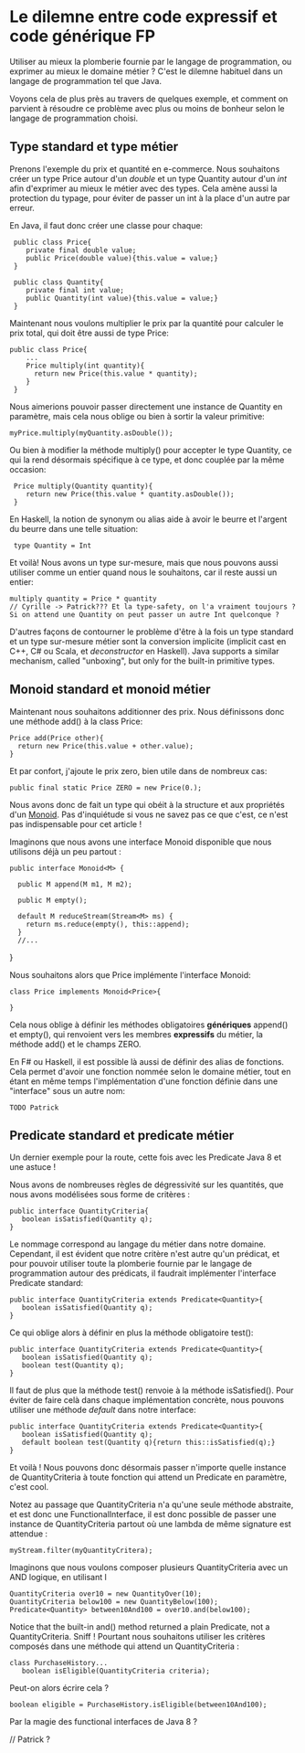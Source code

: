 # Le dilemne entre code expressif et code générique FP

Utiliser au mieux la plomberie fournie par le langage de programmation, ou exprimer au mieux le domaine métier ? C'est le dilemne habituel dans un langage de programmation tel que Java.

Voyons cela de plus près au travers de quelques exemple, et comment on parvient à résoudre ce problème avec plus ou moins de bonheur selon le langage de programmation choisi.


## Type standard et type métier

Prenons l'exemple du prix et quantité en e-commerce. Nous souhaitons créer un type Price autour d'un *double* et un type Quantity autour d'un *int* afin d'exprimer au mieux le métier avec des types. Cela amène aussi la protection du typage, pour éviter de passer un int à la place d'un autre par erreur. 

En Java, il faut donc créer une classe pour chaque:

     public class Price{
        private final double value;
        public Price(double value){this.value = value;}
     }

     public class Quantity{
        private final int value;
        public Quantity(int value){this.value = value;}
     }

Maintenant nous voulons multiplier le prix par la quantité pour calculer le prix total, qui doit être aussi de type Price:

    public class Price{
        ...
        Price multiply(int quantity){
          return new Price(this.value * quantity);
        }
     }


Nous aimerions pouvoir passer directement une instance de Quantity en paramètre, mais cela nous oblige ou bien à sortir la valeur primitive:

    myPrice.multiply(myQuantity.asDouble());

Ou bien à modifier la méthode multiply() pour accepter le type Quantity, ce qui la rend désormais spécifique à ce type, et donc couplée par la même occasion:

     Price multiply(Quantity quantity){
        return new Price(this.value * quantity.asDouble());
     }

En Haskell, la notion de synonym ou alias aide à avoir le beurre et l'argent du beurre dans une telle situation:


     type Quantity = Int

Et voilà! Nous avons un type sur-mesure, mais que nous pouvons aussi utiliser comme un entier quand nous le souhaitons, car il reste aussi un entier:

    multiply quantity = Price * quantity 
    // Cyrille -> Patrick??? Et la type-safety, on l'a vraiment toujours ? Si on attend une Quantity on peut passer un autre Int quelconque ?


D'autres façons de contourner le problème d'être à la fois un type standard et un type sur-mesure métier sont la conversion implicite (implicit cast en C++, C# ou Scala, et *deconstructor* en Haskell). Java supports a similar mechanism, called "unboxing", but only for the built-in primitive types.   


## Monoid standard et monoid métier

Maintenant nous souhaitons additionner des prix. Nous définissons donc une méthode add() à la class Price:

    Price add(Price other){
      return new Price(this.value + other.value);
    } 

Et par confort, j'ajoute le prix zero, bien utile dans de nombreux cas:

    public final static Price ZERO = new Price(0.);

Nous avons donc de fait un type qui obéit à la structure et aux propriétés d'un [Monoid](https://en.wikipedia.org/wiki/Monoid). Pas d'inquiétude si vous ne savez pas ce que c'est, ce n'est pas indispensable pour cet article ! 

Imaginons que nous avons une interface Monoid disponible que nous utilisons déjà un peu partout :

    public interface Monoid<M> {

      public M append(M m1, M m2);

      public M empty();

      default M reduceStream(Stream<M> ms) {
        return ms.reduce(empty(), this::append);
      }
      //... 
} 

Nous souhaitons alors que Price implémente l'interface Monoid:

    class Price implements Monoid<Price>{

    }

Cela nous oblige à définir les méthodes obligatoires **génériques** append() et empty(), qui renvoient vers les membres **expressifs** du métier, la méthode add() et le champs ZERO.

En F# ou Haskell, il est possible là aussi de définir des alias de fonctions. Cela permet d'avoir une fonction nommée selon le domaine métier, tout en étant en même temps l'implémentation d'une fonction définie dans une "interface" sous un autre nom:

    TODO Patrick


## Predicate standard et predicate métier

Un dernier exemple pour la route, cette fois avec les Predicate Java 8 et une astuce !

Nous avons de nombreuses règles de dégressivité sur les quantités, que nous avons modélisées sous forme de critères :

    public interface QuantityCriteria{
       boolean isSatisfied(Quantity q);
    } 

Le nommage correspond au langage du métier dans notre domaine. Cependant, il est évident que notre critère n'est autre qu'un prédicat, et pour pouvoir utiliser toute la plomberie fournie par le langage de programmation autour des prédicats, il faudrait implémenter l'interface Predicate standard:

    public interface QuantityCriteria extends Predicate<Quantity>{
       boolean isSatisfied(Quantity q);
    } 

Ce qui oblige alors à définir en plus la méthode obligatoire test():

    public interface QuantityCriteria extends Predicate<Quantity>{
       boolean isSatisfied(Quantity q);
       boolean test(Quantity q);
    } 

Il faut de plus que la méthode test() renvoie à la méthode isSatisfied(). Pour éviter de faire celà dans chaque implémentation concrète, nous pouvons utiliser une méthode *default* dans notre interface:

    public interface QuantityCriteria extends Predicate<Quantity>{
       boolean isSatisfied(Quantity q);
       default boolean test(Quantity q){return this::isSatisfied(q);}
    }

Et voilà ! Nous pouvons donc désormais passer n'importe quelle instance de QuantityCriteria à toute fonction qui attend un Predicate en paramètre, c'est cool. 

Notez au passage que QuantityCriteria n'a qu'une seule méthode abstraite, et est donc une FunctionalInterface, il est donc possible de passer une instance de QuantityCriteria partout où une lambda de même signature est attendue :

    myStream.filter(myQuantityCritera);

Imaginons que nous voulons composer plusieurs QuantityCriteria avec un AND logique, en utilisant l

    QuantityCriteria over10 = new QuantityOver(10);
    QuantityCriteria below100 = new QuantityBelow(100);
    Predicate<Quantity> between10And100 = over10.and(below100);

Notice that the built-in and() method returned a plain Predicate, not a QuantityCriteria. Sniff ! Pourtant nous souhaitons utiliser les critères composés dans une méthode qui attend un QuantityCriteria :

    class PurchaseHistory...
       boolean isEligible(QuantityCriteria criteria);

Peut-on alors écrire cela ?

    boolean eligible = PurchaseHistory.isEligible(between10And100);

Par la magie des functional interfaces de Java 8 ?

// Patrick ?